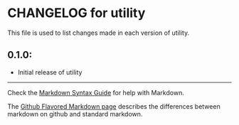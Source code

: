 # CHANGELOG for utility

This file is used to list changes made in each version of utility.

## 0.1.0:

* Initial release of utility

- - -
Check the [Markdown Syntax Guide](http://daringfireball.net/projects/markdown/syntax) for help with Markdown.

The [Github Flavored Markdown page](http://github.github.com/github-flavored-markdown/) describes the differences between markdown on github and standard markdown.
